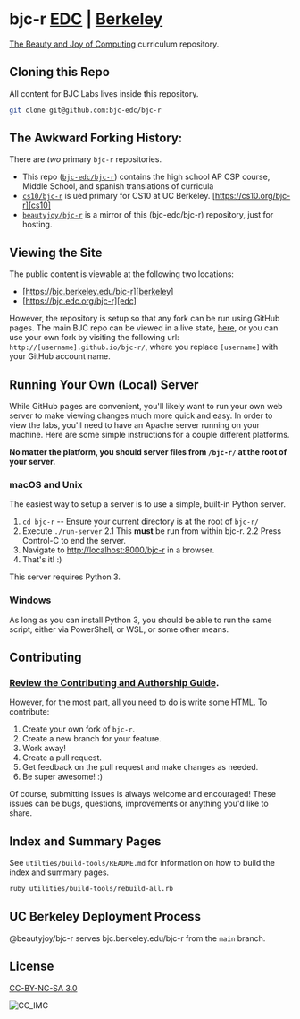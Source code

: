 # bjc-r [EDC][edc] | [Berkeley][berkeley]

[The Beauty and Joy of Computing](https://bjc.berkeley.edu) curriculum repository.

## Cloning this Repo

All content for BJC Labs lives inside this repository.

```sh
git clone git@github.com:bjc-edc/bjc-r
```

## The Awkward Forking History:

There are *two* primary `bjc-r` repositories.

* This repo ([`bjc-edc/bjc-r`][edc-gh]) contains the high school AP CSP course, Middle School, and spanish translations of curricula
* [`cs10/bjc-r`][cs10-gh] is ued primary for CS10 at UC Berkeley. [https://cs10.org/bjc-r][cs10]
* [`beautyjoy/bjc-r`][bjc-gh] is a mirror of this (bjc-edc/bjc-r) repository, just for hosting.

[edc-gh]: https://github.com/bjc-edc/bjc-r/
[cs10-gh]: https://github.com/cs10/bjc-r/
[bjc-gh]: https://github.com/beautyjoy/bjc-r/

## Viewing the Site

The public content is viewable at the following two locations:

* [https://bjc.berkeley.edu/bjc-r][berkeley]
* [https://bjc.edc.org/bjc-r][edc]

However, the repository is setup so that any fork can be run using GitHub pages.
The main BJC repo can be viewed in a live state, [here](gh), or you can use your own fork by visiting the following url: `http://[username].github.io/bjc-r/`, where you replace `[username]` with your GitHub account name.

## Running Your Own (Local) Server
While GitHub pages are convenient, you'll likely want to run your own web server
to make viewing changes much more quick and easy. In order to view the labs, you'll need to have an Apache server running on your machine. Here are some simple instructions for a couple different platforms.

__No matter the platform, you should server files from `/bjc-r/` at the root of your server.__

### macOS and Unix
The easiest way to setup a server is to use a simple, built-in Python server.
1. `cd bjc-r` -- Ensure your current directory is at the root of `bjc-r/`
2. Execute `./run-server`
  2.1 This **must** be run from within bjc-r.
  2.2 Press Control-C to end the server.
3. Navigate to [http://localhost:8000/bjc-r][localhost] in a browser.
4. That's it! :)

This server requires Python 3.

### Windows
As long as you can install Python 3, you should be able to run the same script, either via PowerShell, or WSL, or some other means.

## Contributing

### [Review the Contributing and Authorship Guide][contributing].

However, for the most part, all you need to do is write some HTML.
To contribute:
1. Create your own fork of `bjc-r`.
2. Create a new branch for your feature.
3. Work away!
4. Create a pull request.
5. Get feedback on the pull request and make changes as needed.
6. Be super awesome! :)

Of course, submitting issues is always welcome and encouraged! These issues can be bugs, questions, improvements or anything you'd like to share.

## Index and Summary Pages

See `utilties/build-tools/README.md` for information on how to build the index and summary pages.

```sh
ruby utilities/build-tools/rebuild-all.rb
```

## UC Berkeley Deployment Process

@beautyjoy/bjc-r serves bjc.berkeley.edu/bjc-r from the `main` branch.

## License
[CC-BY-NC-SA 3.0][cc]

![CC_IMG][cc_img]

<!-- Links for the doc -->
[contributing]: docs/README.md
[cc]: https://creativecommons.org/licenses/by-nc-sa/3.0/
[cc_img]: https://i.creativecommons.org/l/by-nc-sa/3.0/88x31.png
[cs10]: https://cs10.org/bjc-r
[localhost]: http://localhost:8000/bjc-r
[berkeley]: https://bjc.berkeley.edu/bjc-r/
[edc]: https://bjc.edc.org/bjc-r
